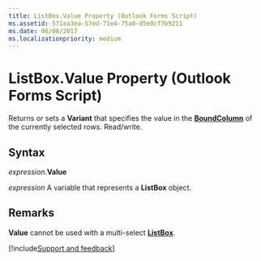 ```yaml
---
title: ListBox.Value Property (Outlook Forms Script)
ms.assetid: 571ea3ea-57ed-71e4-75a0-d5e0cf7b9211
ms.date: 06/08/2017
ms.localizationpriority: medium
---
```



# ListBox.Value Property (Outlook Forms Script)

Returns or sets a **Variant** that specifies the value in the **[BoundColumn](Outlook.listbox.boundcolumn.md)** of the currently selected rows. Read/write.


## Syntax

_expression_.**Value**

_expression_ A variable that represents a **ListBox** object.


## Remarks

 **Value** cannot be used with a multi-select **[ListBox](Outlook.listbox.md)**.

[!include[Support and feedback](~/includes/feedback-boilerplate.md)]
